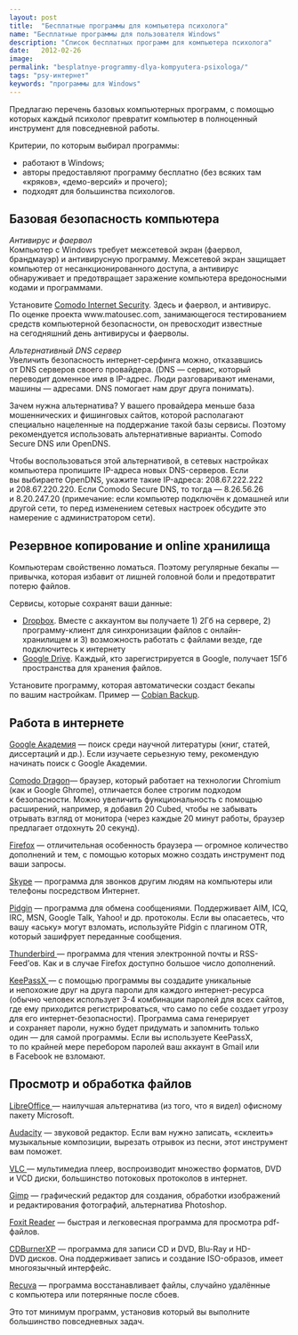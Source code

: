 ```yaml
---
layout: post
title:  "Бесплатные программы для компьютера психолога"
name: "Бесплатные программы для пользователя Windows"
description: "Список бесплатных программ для компьютера психолога"
date:   2012-02-26			 
image: 
permalink: "besplatnye-programmy-dlya-kompyutera-psixologa/"
tags: "psy-интернет"
keywords: "программы для Windows"
---
```


<p>Предлагаю перечень базовых компьютерных программ, с&nbsp;помощью которых каждый психолог превратит компьютер в&nbsp;полноценный инструмент для повседневной работы.</p>
<p>Критерии, по&nbsp;которым выбирал программы:</p>
<ul>
	<li>работают в&nbsp;Windows;</li>
	<li>авторы предоставляют программу бесплатно (без всяких там «кряков», «демо-версий» и&nbsp;прочего);</li>
	<li>подходят для большинства психологов.</li>
 </ul>
<h2>Базовая безопасность компьютера</h2>
<p><em>Антивирус и&nbsp;фаервол</em><br/>
 Компьютер с&nbsp;Windows требует межсетевой экран (фаервол, брандмауэр) и&nbsp;антивирусную программу. Межсетевой экран защищает компьютер от&nbsp;несанкционированного доступа, а&nbsp;антивирус обнаруживает и&nbsp;предотвращает заражение компьютера вредоносными кодами и&nbsp;программами.
</p>
<p>Установите <a href="https://www.comodo.com/home/internet-security/free-internet-security.php" target="_blank">Comodo Internet Security</a>. Здесь и&nbsp;фаервол, и&nbsp;антивирус. По&nbsp;оценке проекта www.matousec.com, занимающегося тестированием средств компьютерной безопасности, он&nbsp;превосходит известные на&nbsp;сегодняшний день антивирусы и&nbsp;фаерволы.</p>
<p><em>Альтернативный DNS сервер</em><br/>
 Увеличить безопасность интернет-серфинга можно, отказавшись от&nbsp;DNS серверов своего провайдера. (DNS&nbsp;— сервис, который переводит доменное имя в&nbsp;IP-адрес. Люди разговаривают именами, машины&nbsp;— адресами. DNS помогает нам друг друга понимать).
</p>
<p>Зачем нужна альтернатива? У&nbsp;вашего провайдера меньше база мошеннических и&nbsp;фишинговых сайтов, которой располагают специально нацеленные на&nbsp;поддержание такой базы сервисы. Поэтому рекомендуется использовать альтернативные варианты. Comodo Secure DNS или OpenDNS.</p>
<p>Чтобы воспользоваться этой альтернативой, в&nbsp;сетевых настройках компьютера пропишите IP-адреса новых DNS-серверов. Если вы&nbsp;выбираете OpenDNS, укажите такие IP-адреса: 208.67.222.222 и&nbsp;208.67.220.220. Если Comodo Secure DNS, то&nbsp;тогда&nbsp;— 8.26.56.26 и&nbsp;8.20.247.20 (примечание: если компьютер подключён к&nbsp;домашней или другой сети, то&nbsp;перед изменением сетевых настроек обсудите это намерение с&nbsp;администратором сети).</p>
<h2>Резервное копирование и&nbsp;online хранилища</h2>
<p>Компьютерам свойственно ломаться. Поэтому регулярные бекапы&nbsp;— привычка, которая избавит от&nbsp;лишней головной боли и&nbsp;предотвратит потерю файлов.</p>
<p>Сервисы, которые сохранят ваши данные:</p>
<ul>
	<li><a href="https://www.dropbox.com/" target="_blank">Dropbox</a>. Вместе с&nbsp;аккаунтом вы&nbsp;получаете 1) 2Гб на&nbsp;сервере, 2) программу-клиент для синхронизации файлов с&nbsp;онлайн-хранилищем и&nbsp;3) возможность работать с&nbsp;файлами везде, где подключитесь к&nbsp;интернету</li>
	<li><a href="https://www.google.by/intl/ru/drive/" target="_blank">Google Drive</a>. Каждый, кто зарегистрируется в&nbsp;Google, получает 15Гб пространства для хранения файлов.</li>
 </ul>
<p>Установите программу, которая автоматически создаст бекапы по&nbsp;вашим настройкам. Пример&nbsp;— <a href="http://www.cobiansoft.com/cobianbackup.htm" target="_blank">Cobian Backup</a>.</p>
<h2>Работа в&nbsp;интернете</h2>
<p><a href="https://scholar.google.ru/" target="_blank">Google Академия</a>&nbsp;— поиск среди научной литературы (книг, статей, диссертаций и&nbsp;др.). Если изучаете серьезную тему, рекомендую начинать поиск с&nbsp;Google Академии.</p>
<p><a href="https://ru.comodo.com/software/browser/browser.php?key5sk1=8f3ad71448945920f5c94e74cc184be1cb3bf0bd" target="_blank">Comodo Dragon</a>— браузер, который работает на&nbsp;технологии Chromium (как и&nbsp;Google Ghrome), отличается более строгим подходом к&nbsp;безопасности. Можно увеличить функциональность с&nbsp;помощью расширений, например, я&nbsp;добавил 20&nbsp;Cubed, чтобы не&nbsp;забывать отрывать взгляд от&nbsp;монитора (через каждые 20&nbsp;минут работы, браузер предлагает отдохнуть 20&nbsp;секунд).</p>
<p><a href="https://www.mozilla.org/ru/firefox/" target="_blank">Firefox</a>&nbsp;— отличительная особенность браузера&nbsp;— огромное количество дополнений и&nbsp;тем, с&nbsp;помощью которых можно создать инструмент под ваши запросы.</p>
<p><a href="http://www.skype.com/ru/" target="_blank">Skype</a>&nbsp;— программа для звонков другим людям на&nbsp;компьютеры или телефоны посредством Интернет.</p>
<p><a href="http://www.pidgin.im/" target="_blank">Pidgin</a>&nbsp;— программа для обмена сообщениями. Поддерживает AIM, ICQ, IRC, MSN, Google Talk, Yahoo! и&nbsp;др. протоколы. Если вы&nbsp;опасаетесь, что вашу «аську» могут взломать, используйте Pidgin c&nbsp;плагином OTR, который зашифрует переданные сообщения.</p>
<p><a href="http://mozilla-russia.org/products/thunderbird/" target="_blank">Thunderbird&nbsp;</a>— программа для чтения электронной почты и&nbsp;RSS-Feed’ов. Как и&nbsp;в&nbsp;случае Firefox доступно большое число дополнений.</p>
<p><a href="https://sourceforge.net/projects/keepassx/" target="_blank">KeePassX&nbsp;</a>— с&nbsp;помощью программы вы&nbsp;создадите уникальные и&nbsp;непохожие друг на&nbsp;друга пароли для каждого интернет-ресурса (обычно человек использует <nobr>3-4</nobr> комбинации паролей для всех сайтов, где ему приходится регистрироваться, что само по&nbsp;себе создает угрозу для его интернет-безопасности). Программа сама генерирует и&nbsp;сохраняет пароли, нужно будет придумать и&nbsp;запомнить только один&nbsp;— для самой программы. Если вы&nbsp;используете KeePassX, то&nbsp;по&nbsp;крайней мере перебором паролей ваш аккаунт в&nbsp;Gmail или в&nbsp;Facebook не&nbsp;взломают.</p>
<h2>Просмотр и&nbsp;обработка файлов</h2>
<p><a href="http://ru.libreoffice.org/home/" target="_blank">LibreOffice&nbsp;</a>— наилучшая альтернатива (из&nbsp;того, что я&nbsp;видел) офисному пакету Microsoft.</p>
<p><a href="http://www.audacityteam.org/" target="_blank">Audacity</a>&nbsp;— звуковой редактор. Если вам нужно записать, «склеить» музыкальные композиции, вырезать отрывок из&nbsp;песни, этот инструмент вам поможет.</p>
<p><a href="http://www.videolan.org/vlc/" target="_blank">VLC&nbsp;</a>— мультимедиа плеер, воспроизводит множество форматов, DVD и&nbsp;VCD&nbsp;диски, большинство потоковых протоколов в&nbsp;интернет.</p>
<p><a href="http://www.progimp.ru/gimp/" target="_blank">Gimp</a>&nbsp;— графический редактор для создания, обработки изображений и&nbsp;редактирования фотографий, альтернатива Photoshop.</p>
<p><a href="https://www.foxitsoftware.com/products/pdf-reader/" target="_blank">Foxit Reader</a>&nbsp;— быстрая и&nbsp;легковесная программа для просмотра pdf-файлов.</p>
<p><a href="https://cdburnerxp.se/?lang=ru" target="_blank">CDBurnerXP</a>&nbsp;— программа для записи&nbsp;CD и&nbsp;DVD, Blu-Ray и&nbsp;HD-DVD&nbsp;дисков. Она поддерживает запись и&nbsp;создание ISO-образов, имеет многоязычный интерфейс.</p>
<p><a href="http://www.piriform.com/recuva" target="_blank">Recuva</a>&nbsp;— программа восстанавливает файлы, случайно удалённые с&nbsp;компьютера или потерянные после сбоев.</p>
<p>Это тот минимум программ, установив который вы&nbsp;выполните большинство повседневных задач.</p>
